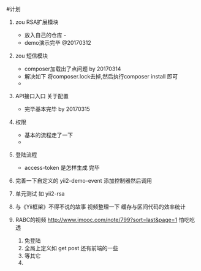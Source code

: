 #计划

1. zou RSA扩展模块 
 	- 放入自己的仓库 -
	- demo演示完毕 @20170312
2. zou 短信模块
  	- composer加载出了点问题 by 20170314
  	- 解决如下  将composer.lock去掉,然后执行composer install 即可
  	- 
3. API接口入口 关于配置
 	- 完毕基本完毕 by 20170315  
4. 权限  
	- 基本的流程走了一下
	- 
5. 登陆流程
	- access-token 是怎样生成 完毕 
	
6. 完善一下自定义的 yii2-demo-event 添加控制器然后调用
7. 单元测试 如 yii2-rsa
8. 与《Yii框架》不得不说的故事 视频整理一下 缓存与区间代码的效率统计 
9. RABC的视频  http://www.imooc.com/note/799?sort=last&page=1 怕吃吃透
	1. 免登陆
	2. 全局上定义如 get post 还有前端的一些
	3. 等其它
	4. 